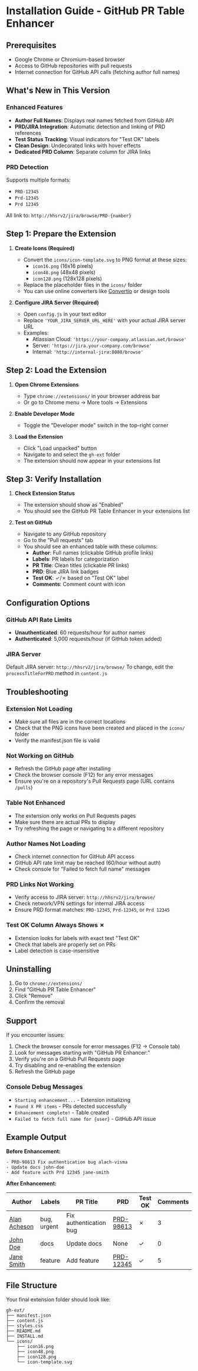 # Installation Guide - GitHub PR Table Enhancer

## Prerequisites
- Google Chrome or Chromium-based browser
- Access to GitHub repositories with pull requests
- Internet connection for GitHub API calls (fetching author full names)

## What's New in This Version

### Enhanced Features
- **Author Full Names**: Displays real names fetched from GitHub API
- **PRD/JIRA Integration**: Automatic detection and linking of PRD references
- **Test Status Tracking**: Visual indicators for "Test OK" labels
- **Clean Design**: Undecorated links with hover effects
- **Dedicated PRD Column**: Separate column for JIRA links

### PRD Detection
Supports multiple formats:
- `PRD-12345` 
- `Prd-12345`
- `Prd 12345`

All link to: `http://hhsrv2/jira/browse/PRD-{number}`

## Step 1: Prepare the Extension

1. **Create Icons (Required)**
   - Convert the `icons/icon-template.svg` to PNG format at these sizes:
     - `icon16.png` (16x16 pixels)
     - `icon48.png` (48x48 pixels) 
     - `icon128.png` (128x128 pixels)
   - Replace the placeholder files in the `icons/` folder
   - You can use online converters like [Convertio](https://convertio.co/svg-png/) or design tools

2. **Configure JIRA Server (Required)**
   - Open `config.js` in your text editor
   - Replace `'YOUR_JIRA_SERVER_URL_HERE'` with your actual JIRA server URL
   - Examples:
     * Atlassian Cloud: `'https://your-company.atlassian.net/browse'`
     * Server: `'https://jira.your-company.com/browse'`
     * Internal: `'http://internal-jira:8080/browse'`

## Step 2: Load the Extension

1. **Open Chrome Extensions**
   - Type `chrome://extensions/` in your browser address bar
   - Or go to Chrome menu → More tools → Extensions

2. **Enable Developer Mode**
   - Toggle the "Developer mode" switch in the top-right corner

3. **Load the Extension**
   - Click "Load unpacked" button
   - Navigate to and select the `gh-ext` folder
   - The extension should now appear in your extensions list

## Step 3: Verify Installation

1. **Check Extension Status**
   - The extension should show as "Enabled"
   - You should see the GitHub PR Table Enhancer in your extensions list

2. **Test on GitHub**
   - Navigate to any GitHub repository
   - Go to the "Pull requests" tab
   - You should see an enhanced table with these columns:
     * **Author**: Full names (clickable GitHub profile links)
     * **Labels**: PR labels for categorization
     * **PR Title**: Clean titles (clickable PR links)
     * **PRD**: Blue JIRA link badges 
     * **Test OK**: ✓/✗ based on "Test OK" label
     * **Comments**: Comment count with icon

## Configuration Options

### GitHub API Rate Limits
- **Unauthenticated**: 60 requests/hour for author names
- **Authenticated**: 5,000 requests/hour (if GitHub token added)

### JIRA Server
Default JIRA server: `http://hhsrv2/jira/browse/`
To change, edit the `processTitleForPRD` method in `content.js`

## Troubleshooting

### Extension Not Loading
- Make sure all files are in the correct locations
- Check that the PNG icons have been created and placed in the `icons/` folder
- Verify the manifest.json file is valid

### Not Working on GitHub
- Refresh the GitHub page after installing
- Check the browser console (F12) for any error messages
- Ensure you're on a repository's Pull Requests page (URL contains `/pulls`)

### Table Not Enhanced
- The extension only works on Pull Requests pages
- Make sure there are actual PRs to display
- Try refreshing the page or navigating to a different repository

### Author Names Not Loading
- Check internet connection for GitHub API access
- GitHub API rate limit may be reached (60/hour without auth)
- Check console for "Failed to fetch full name" messages

### PRD Links Not Working
- Verify access to JIRA server: `http://hhsrv2/jira/browse/`
- Check network/VPN settings for internal JIRA access
- Ensure PRD format matches: `PRD-12345`, `Prd-12345`, or `Prd 12345`

### Test OK Column Always Shows ✗
- Extension looks for labels with exact text "Test OK"
- Check that labels are properly set on PRs
- Label detection is case-insensitive

## Uninstalling

1. Go to `chrome://extensions/`
2. Find "GitHub PR Table Enhancer"
3. Click "Remove"
4. Confirm the removal

## Support

If you encounter issues:
1. Check the browser console for error messages (F12 → Console tab)
2. Look for messages starting with "GitHub PR Enhancer:"
3. Verify you're on a GitHub Pull Requests page
4. Try disabling and re-enabling the extension
5. Refresh the GitHub page

### Console Debug Messages
- `Starting enhancement...` - Extension initializing
- `Found X PR items` - PRs detected successfully  
- `Enhancement complete!` - Table created
- `Failed to fetch full name for {user}` - GitHub API issue

## Example Output

**Before Enhancement:**
```
- PRD-98613 Fix authentication bug alach-visma
- Update docs john-doe  
- Add feature with Prd 12345 jane-smith
```

**After Enhancement:**

| Author | Labels | PR Title | PRD | Test OK | Comments |
|--------|--------|----------|-----|---------|----------|
| [Alan Acheson](github.com/alach-visma) | bug, urgent | Fix authentication bug | [PRD-98613](jira-link) | ✗ | 3 |
| [John Doe](github.com/john-doe) | docs | Update docs | None | ✓ | 0 |
| [Jane Smith](github.com/jane-smith) | feature | Add feature | [PRD-12345](jira-link) | ✓ | 5 |

## File Structure

Your final extension folder should look like:
```
gh-ext/
├── manifest.json
├── content.js
├── styles.css
├── README.md
├── INSTALL.md
└── icons/
    ├── icon16.png
    ├── icon48.png
    ├── icon128.png
    └── icon-template.svg
```